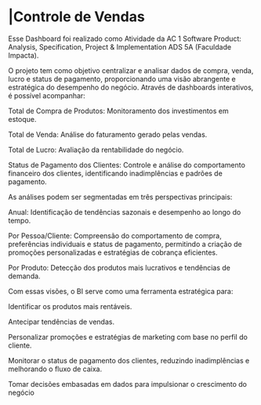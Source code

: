 # |Controle de Vendas

Esse Dashboard foi realizado como Atividade da AC 1 Software Product: Analysis, Specification, Project & Implementation ADS 5A (Faculdade Impacta).

O projeto tem como objetivo centralizar e analisar dados de compra, venda, lucro e status de pagamento, proporcionando uma visão abrangente e estratégica do desempenho do negócio. Através de dashboards interativos, é possível acompanhar:

Total de Compra de Produtos: Monitoramento dos investimentos em estoque.

Total de Venda: Análise do faturamento gerado pelas vendas.

Total de Lucro: Avaliação da rentabilidade do negócio.

Status de Pagamento dos Clientes: Controle e análise do comportamento financeiro dos clientes, identificando inadimplências e padrões de pagamento.

As análises podem ser segmentadas em três perspectivas principais:

Anual: Identificação de tendências sazonais e desempenho ao longo do tempo.

Por Pessoa/Cliente: Compreensão do comportamento de compra, preferências individuais e status de pagamento, permitindo a criação de promoções personalizadas e estratégias de cobrança eficientes.

Por Produto: Detecção dos produtos mais lucrativos e tendências de demanda.

Com essas visões, o BI serve como uma ferramenta estratégica para:

Identificar os produtos mais rentáveis.

Antecipar tendências de vendas.

Personalizar promoções e estratégias de marketing com base no perfil do cliente.

Monitorar o status de pagamento dos clientes, reduzindo inadimplências e melhorando o fluxo de caixa.

Tomar decisões embasadas em dados para impulsionar o crescimento do negócio
